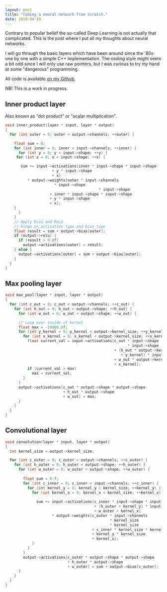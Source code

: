 ```yaml
---
layout: post
title: "Coding a neural network from scratch."
date: 2019-04-19
---
```


Contrary to popular belief the so-called Deep Learning is not actually that complicated. This is the post where I put all my thoughts about neural networks.  

I will go through the basic layers which have been around since the '80s one by one with a simple C++ implementation. The coding style might seem a bit odd since I will only use raw pointers, but I was curious to try my hand at some "dangerous" programming.  

All code is available [on my Github](http://github.com/aragnvaldn/nn_card/).

NB! This is a work in progress.  

## Inner product layer
Also known as "dot product" or "scalar multiplication".

```c
void inner_product(layer * input, layer * output)
{
  for (int outer = 0; outer < output->channels; ++outer) {

    float sum = 0;
    for (int inner = 0; inner < input->channels; ++inner) {
      for (int y = 0; y < input->shape; ++y) {
	 for (int x = 0; x < input->shape; ++x) {

	   sum += input->activations[inner * input->shape * input->shape
	 			     + y * input->shape
				     + x]
		  * output->weights[outer * input->channels 
					  * input->shape 
                                          * input->shape
				    + inner * input->shape * input->shape
				    + y * input->shape
				    + x];
	}
      }
    }
    // Apply bias and ReLU
    // Hinge on activation type and bias type
    float result = sum + output->bias[outer];
    if (output->relu) {
      if (result > 0.0f)
        output->activations[outer] = result;
    } else {
      output->activations[outer] = sum + output->bias[outer];
    }
  }
}

```
## Max pooling layer

```c
void max_pool(layer * input, layer * output)
{
  for (int c_out = 0; c_out < output->channels; ++c_out) {
    for (int h_out = 0; h_out < output->shape; ++h_out) {
      for (int w_out = 0; w_out < output->shape; ++w_out) {

      // Loop over inside of kernel
      float max = -10000.0f;
      for (int y_kernel = 0; y_kernel < output->kernel_size; ++y_kernel) {
        for (int x_kernel = 0; x_kernel < output->kernel_size; ++x_kernel) {
          float current_val = input->activations[c_out * input->shape
                                                       * input->shape
                                                 + (h_out * output->kernel_size
                                                    + y_kernel) * input->shape
                                                 + w_out * output->kernel_size
                                                 + x_kernel];
          if (current_val > max)
            max = current_val;
        }
      }
      output->activations[c_out * output->shape * output->shape
                          + h_out * output->shape
                          + w_out] = max;
      }
    }
  }
}
```

## Convolutional layer

```c
void convolution(layer * input, layer * output)
{
  int kernel_size = output->kernel_size;

  for (int c_outer = 0; c_outer < output->channels; ++c_outer) {
    for (int h_outer = 0; h_outer < output->shape; ++h_outer) {
      for (int w_outer = 0; w_outer < output->shape; ++w_outer) {
        
        float sum = 0.f;
        for (int c_inner = 0; c_inner < input->channels; ++c_inner) {
          for (int kernel_y = 0; kernel_y < kernel_size; ++kernel_y) {
            for (int kernel_x = 0; kernel_x < kernel_size; ++kernel_x) {
    			    	    
              sum += input->activations[c_inner * input->shape * input->shape
                                        + (h_outer + kernel_y) * input->shape
                                        + w_outer + kernel_x]
                     * output->weights[c_outer * input->channels
                                               * kernel_size
                                               * kernel_size
                                       + c_inner * kernel_size * kernel_size
                                       + kernel_y * kernel_size
                                       + kernel_x];
            }
          }
        }
        output->activations[c_outer * output->shape * output->shape
                            + h_outer * output->shape
                            + w_outer] = sum + output->bias[c_outer];
      }
    }
  }
}
```

